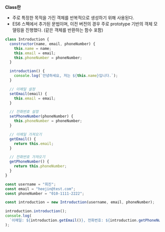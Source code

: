 **Class란**

- 주로 특정한 목적을 가진 객체를 반복적으로 생성하기 위해 사용된다.
- ES6 스펙에서 추가된 문법이며, 이전 버전의 경우 주로 prototype 기반의 객체 모델링을 진행했다. (같은 객체를 반환하는 함수 포함)

```jsx
class Introduction {
  constructor(name, email, phoneNumber) {
    this.name = name;
    this.email = email;
    this.phoneNumber = phoneNumber;
  }

  introduction() {
    console.log(`안녕하세요, 저는 ${this.name}입니다.`);
  }

  // 이메일 설정
  setEmail(email) {
    this.email = email;
  }

  // 전화번호 설정
  setPhoneNumber(phoneNumber) {
    this.phoneNumber = phoneNumber;
  }

  // 이메일 가져오기
  getEmail() {
    return this.email;
  }

  // 전화번호 가져오기
  getPhoneNumber() {
    return this.phoneNumber;
  }
}

const username = "희진";
const email = "heejin@test.com";
const phoneNumber = "010-1111-2222";

const introduction = new Introduction(username, email, phoneNumber);

introduction.introduction();
console.log(
  `이메일: ${introduction.getEmail()}, 전화번호: ${introduction.getPhoneNumber()}`
);
```
